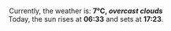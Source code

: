 <p  align="center"><br/>Currently, the weather is: <b> 7°C, <i>overcast clouds</i></b></br>Today, the sun rises at <b>06:33</b> and sets at <b>17:23</b>.</p>
